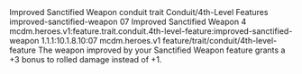 <ability>
  <name>Improved Sanctified Weapon</name>
  <metadata>
    <class>conduit</class>
    <feature_type>trait</feature_type>
    <file_dpath>Conduit/4th-Level Features</file_dpath>
    <item_id>improved-sanctified-weapon</item_id>
    <item_index>07</item_index>
    <item_name>Improved Sanctified Weapon</item_name>
    <level>4</level>
    <scc>mcdm.heroes.v1:feature.trait.conduit.4th-level-feature:improved-sanctified-weapon</scc>
    <scdc>1.1.1:10.1.8.10:07</scdc>
    <source>mcdm.heroes.v1</source>
    <type>feature/trait/conduit/4th-level-feature</type>
  </metadata>
  <effects>
    <effect type="mundane">The weapon improved by your Sanctified Weapon feature grants a +3 bonus to rolled damage instead of +1.</effect>
  </effects>
</ability>
